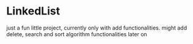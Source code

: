 # LinkedList

just a fun little project, currently only with add functionalities.
might add delete, search and sort algorithm functionalities later on
